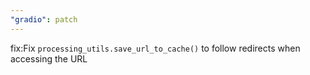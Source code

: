 ```yaml
---
"gradio": patch
---
```


fix:Fix `processing_utils.save_url_to_cache()` to follow redirects when accessing the URL

